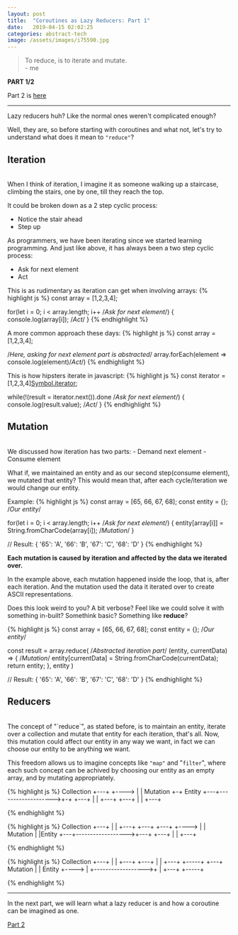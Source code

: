 ```yaml
---
layout: post
title:  "Coroutines as Lazy Reducers: Part 1"
date:   2019-04-15 02:02:25
categories: abstract-tech
image: /assets/images/i75590.jpg
---
```


 > To reduce, is to iterate and mutate.
<br/>- me

**PART 1/2**

Part 2 is [here](/abstract-tech/2019/04/16/coroutine-as-reducer-part-2.html)

______

Lazy reducers huh? Like the normal ones weren't complicated enough?

Well, they are, so before starting with coroutines and what not, let's try to understand what does
it mean to `"reduce"`?

Iteration
-
<br/>
When I think of iteration, I imagine it as someone walking up a staircase, 
climbing the stairs, one by one, till they reach the top.

It could be broken down as a 2 step cyclic process:
- Notice the stair ahead
- Step up

As programmers, we have been iterating since we started learning programming.
And just like above, it has always been a two step cyclic process:
- Ask for next element
- Act

This is as rudimentary as iteration can get when involving arrays:
{%  highlight js %}
const array = [1,2,3,4];

for(let i = 0; i < array.length; i++ /*Ask for next element*/) {
    console.log(array[i]); /*Act*/
}
{%  endhighlight %}


A more common approach these days:
{%  highlight js %}
const array = [1,2,3,4];

/*Here, asking for next element part is abstracted*/
array.forEach(element => console.log(element)/*Act*/)
{%  endhighlight %}


This is how hipsters iterate in javascript:
{%  highlight js %}
const iterator = [1,2,3,4][Symbol.iterator]();

while(!(result = iterator.next()).done /*Ask for next element*/) {
    console.log(result.value); /*Act*/
}
{%  endhighlight %}


Mutation
- 
<br/>
We discussed how iteration has two parts:
- Demand next element
- Consume element

What if, we maintained an entity and as our second step(consume element), we mutated that entity? This would mean that,
after each cycle/iteration we would change our entity.

Example:
{%  highlight js %}
const array = [65, 66, 67, 68];
const entity = {}; /*Our entity*/

for(let i = 0; i < array.length; i++ /*Ask for next element*/) {
    entity[array[i]] = String.fromCharCode(array[i]); /*Mutation*/
}

// Result: { '65': 'A', '66': 'B', '67': 'C', '68': 'D' }
{%  endhighlight %}

**Each mutation is caused by iteration and affected by the data we iterated over.**

In the example above, each mutation happened inside the loop, that is, after each iteration.
And the mutation used the data it iterated over to create ASCII representations.

Does this look weird to you? A bit verbose? Feel like we could solve it with something in-built? Somethink basic?
Something like **reduce**?

{%  highlight js %}
const array = [65, 66, 67, 68];
const entity = {}; /*Our entity*/

const result = array.reduce(
    /*Abstracted iteration part*/
    (entity, currentData) => {
        /*Mutation*/
        entity[currentData] = String.fromCharCode(currentData);
        return entity;
    },
    entity
)

// Result: { '65': 'A', '66': 'B', '67': 'C', '68': 'D' }
{%  endhighlight %}

Reducers
-
<br/>
The concept of "`reduce`", as stated before, is to maintain an entity, iterate over a collection and mutate that entity for each iteration, that's all.
Now, this mutation could affect our entity in any way we want, in fact we can choose our entity to be anything we want.

This freedom allows us to imagine concepts like `"map"` and "`filter`", where each such concept can be achived by choosing our entity as an empty array,
and by mutating appropriately.

{%  highlight js %}
    Collection
       +---+
+----> |   |   Mutation         +-+ Entity
       +---+------------------->+-+
       +---+
       |   |
       +---+
       +---+
       |   |
       +---+

{%  endhighlight %}

{%  highlight js %}
    Collection
       +---+
       |   |
       +---+
       +---+                   +---+
+----> |   |  Mutation         |   |Entity
       +---+------------------>+---+
       +---+
       |   |
       +---+

{%  endhighlight %}

{%  highlight js %}
    Collection
       +---+
       |   |
       +---+
       +---+
       |   |
       +---+                   +-----+
       +---+  Mutation         |     | Entity
+----> |   +------------------>+     |
       +---+                   +-----+

{%  endhighlight %}
______

In the next part, we will learn what a lazy reducer is and how a coroutine can be imagined as one.

[Part 2](/abstract-tech/2019/04/16/coroutine-as-reducer-part-2.html)

